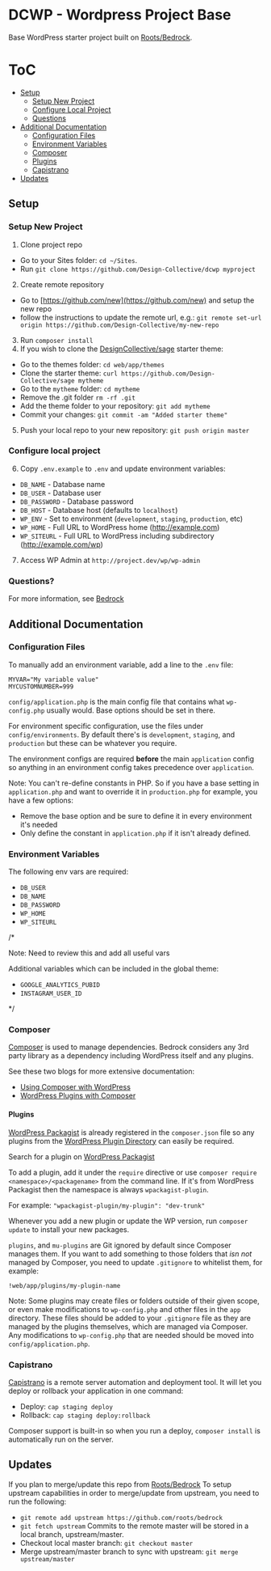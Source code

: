 # DCWP - Wordpress Project Base

Base WordPress starter project built on [Roots/Bedrock](https://roots.io/bedrock/).

# ToC

* [Setup](#setup)
	* [Setup New Project](#setup-new-project)
	* [Configure Local Project](#configure-local-project)
	* [Questions](#questions)
* [Additional Documentation](#additional-documentation)
	* [Configuration Files](#configuration-files)
	* [Environment Variables](#environment-variables)
	* [Composer](#composer)
	* [Plugins](#plugins)
	* [Capistrano](#capistrano)
* [Updates](#updates)


## Setup 

### Setup New Project

1. Clone project repo
  * Go to your Sites folder: `cd ~/Sites`.
  * Run `git clone https://github.com/Design-Collective/dcwp myproject`
2. Create remote repository
  * Go to [https://github.com/new](https://github.com/new) and setup the new repo
  * follow the instructions to update the remote url, e.g.:
  `git remote set-url origin https://github.com/Design-Collective/my-new-repo`
3. Run `composer install`
4. If you wish to clone the [DesignCollective/sage](https://github.com/Design-Collective/sage) starter theme:
  * Go to the themes folder: `cd web/app/themes`
  * Clone the starter theme:
    `curl https://github.com/Design-Collective/sage mytheme`
  * Go to the `mytheme` folder: `cd mytheme`
  * Remove the .git folder `rm -rf .git`
  * Add the theme folder to your repository: `git add mytheme`
  * Commit your changes: `git commit -am "Added starter theme"`
5. Push your local repo to your new repository: `git push origin master`

### Configure local project
6. Copy `.env.example` to `.env` and update environment variables:
  * `DB_NAME` - Database name
  * `DB_USER` - Database user
  * `DB_PASSWORD` - Database password
  * `DB_HOST` - Database host (defaults to `localhost`)
  * `WP_ENV` - Set to environment (`development`, `staging`, `production`, etc)
  * `WP_HOME` - Full URL to WordPress home (http://example.com)
  * `WP_SITEURL` - Full URL to WordPress including subdirectory (http://example.com/wp)
7. Access WP Admin at `http://project.dev/wp/wp-admin`


### Questions?
For more information, see [Bedrock](https://roots.io/bedrock/)


## Additional Documentation

### Configuration Files

To manually add an environment variable, add a line to the `.env` file:
```
MYVAR="My variable value"
MYCUSTOMNUMBER=999
```

`config/application.php` is the main config file that contains what `wp-config.php` usually would. Base options should be set in there.

For environment specific configuration, use the files under `config/environments`. By default there's is `development`, `staging`, and `production` but these can be whatever you require.

The environment configs are required **before** the main `application` config so anything in an environment config takes precedence over `application`.

Note: You can't re-define constants in PHP. So if you have a base setting in `application.php` and want to override it in `production.php` for example, you have a few options:

* Remove the base option and be sure to define it in every environment it's needed
* Only define the constant in `application.php` if it isn't already defined.

### Environment Variables

The following env vars are required:

* `DB_USER`
* `DB_NAME`
* `DB_PASSWORD`
* `WP_HOME`
* `WP_SITEURL`

/* 

Note: Need to review this and add all useful vars

Additional variables which can be included in the global theme:
* `GOOGLE_ANALYTICS_PUBID`
* `INSTAGRAM_USER_ID`

*/

### Composer

[Composer](http://getcomposer.org) is used to manage dependencies. Bedrock considers any 3rd party library as a dependency including WordPress itself and any plugins.

See these two blogs for more extensive documentation:

* [Using Composer with WordPress](https://roots.io/using-composer-with-wordpress/)
* [WordPress Plugins with Composer](https://roots.io/wordpress-plugins-with-composer/)

#### Plugins

[WordPress Packagist](http://wpackagist.org/) is already registered in the `composer.json` file so any plugins from the [WordPress Plugin Directory](http://wordpress.org/plugins/) can easily be required.

Search for a plugin on [WordPress Packagist](http://wpackagist.org/)

To add a plugin, add it under the `require` directive or use `composer require <namespace>/<packagename>` from the command line. If it's from WordPress Packagist then the namespace is always `wpackagist-plugin`.

For example: `"wpackagist-plugin/my-plugin": "dev-trunk"`

Whenever you add a new plugin or update the WP version, run `composer update` to install your new packages.

`plugins`, and `mu-plugins` are Git ignored by default since Composer manages them. If you want to add something to those folders that *isn not* managed by Composer, you need to update `.gitignore` to whitelist them, for example:

`!web/app/plugins/my-plugin-name`

Note: Some plugins may create files or folders outside of their given scope, or even make modifications to `wp-config.php` and other files in the `app` directory. These files should be added to your `.gitignore` file as they are managed by the plugins themselves, which are managed via Composer. Any modifications to `wp-config.php` that are needed should be moved into `config/application.php`.


### Capistrano

[Capistrano](http://www.capistranorb.com/) is a remote server automation and deployment tool. It will let you deploy or rollback your application in one command:

* Deploy: `cap staging deploy`
* Rollback: `cap staging deploy:rollback`

Composer support is built-in so when you run a deploy, `composer install` is automatically run on the server.


## Updates
If you plan to merge/update this repo from [Roots/Bedrock](https://roots.io/bedrock/)
To setup upstream capabilities in order to merge/update from upstream, you need to run the following:
  * `git remote add upstream https://github.com/roots/bedrock`
  * `git fetch upstream`
  Commits to the remote master will be stored in a local branch, upstream/master.
  * Checkout local master branch: `git checkout master`
  * Merge upstream/master branch to sync with upstream: `git merge upstream/master`